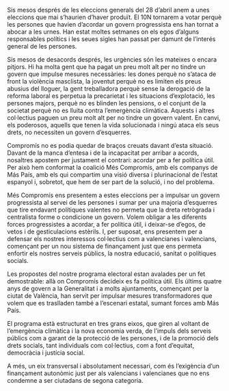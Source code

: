 Sis mesos després de les eleccions generals del 28 d’abril anem a unes eleccions que mai s’haurien d’haver produït. El 10N tornarem a votar perquè les persones que havien d’acordar un govern progressista ens han tornat a abocar a les urnes. Han estat moltes setmanes on els egos d’alguns responsables polítics i les seues sigles han passat per damunt de l’interés general de les persones. 

Sis mesos de desacords després, les urgències són les mateixes o encara pitjors. Hi ha molta gent que ha pagat un preu molt alt per no tindre un govern que impulse mesures necessàries: les dones perquè no s’ataca de front la violència masclista, la joventut perquè no es limiten els preus abusius del lloguer, la gent treballadora perquè sense la derogació de la reforma laboral es perpetua la precarietat i les situacions d’explotació, les persones majors, perquè no es blinden les pensions, o el conjunt de la societat perquè no es lluita contra l’emergència climàtica. Aquests i altres col·lectius paguen un preu molt alt per no tindre un govern valent. En canvi, els poderosos, aquells que tenen la vida solucionada i ningú ataca els seus drets, no necessiten un govern d’esquerres.  

Compromís no es podia quedar de braços creuats davant d’esta situació. Davant de la manca d’entesa i de la incapacitat per arribar a acords, nosaltres apostem per justament el contrari: acordar per a fer política útil. Per això hem conformat la coalició Més Compromís, amb els companys de Más País, amb els qui compartim una visió diversa i plurinacional de l’estat espanyol i, sobretot, que hem de ser part de la solució, i no del problema. 

Més Compromís ens presentem a estes eleccions per a impulsar un govern progressista al servei de les persones i sumar per una majoria d’esquerres que tire endavant polítiques valentes no permeta que la dreta retrògrada i centralista forme o condicione un govern. Volem obligar a les diferents forces progressistes a acordar, a fer política útil, i deixar-se d’egos, de vetos i de gesticulacions estèrils. I, per suposat, ens presentem per a defensar els nostres interessos col·lectius com a valencianes i valencians, començant per un nou sistema de finançament just que ens permeta enfortir els nostres serveis públics, la nostra educació, sanitat o polítiques socials.

Les propostes del nostre programa electoral estan avalades per un fet demostrable: allà on Compromís decideix es fa política útil. Els últims quatre anys de govern a la Generalitat i a molts ajuntaments, començant per la ciutat de València, han servit per impulsar mesures transformadores que volem que es traslladen també a l’escenari estatal, sumant forces amb Más País.

El programa està estructurat en tres grans eixos, que giren al voltant de l’emergència climàtica i la nova economia verda, de l’impuls dels serveis públics com a garant de la protecció de les persones, i de la promoció dels drets socials, tant individuals com col·lectius, com a font d’equitat, democràcia i justícia social.

A més, un eix transversal i absolutament necessari, com és l’exigència d’un finançament autonòmic just per als valencians i valencianes que no ens condemne a ser ciutadans de segona categoria.

